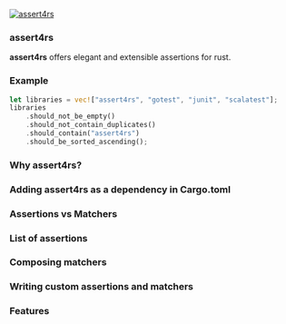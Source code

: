 [![assert4rs](https://github.com/SarthakMakhija/assert4rs/actions/workflows/build.yml/badge.svg)](https://github.com/SarthakMakhija/assert4rs/actions/workflows/build.yml) 

### assert4rs

**assert4rs** offers elegant and extensible assertions for rust.

### Example

```rust
let libraries = vec!["assert4rs", "gotest", "junit", "scalatest"];
libraries
    .should_not_be_empty()
    .should_not_contain_duplicates()
    .should_contain("assert4rs")
    .should_be_sorted_ascending();
```

### Why assert4rs?

### Adding assert4rs as a dependency in Cargo.toml 

### Assertions vs Matchers

### List of assertions 

### Composing matchers 

### Writing custom assertions and matchers

### Features
